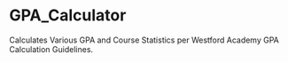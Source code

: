# GPA_Calculator
Calculates Various GPA and Course Statistics per Westford Academy GPA Calculation Guidelines.
